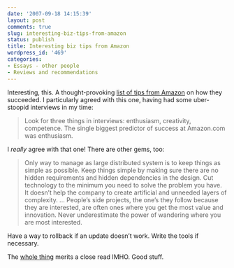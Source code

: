```yaml
---
date: '2007-09-18 14:15:39'
layout: post
comments: true
slug: interesting-biz-tips-from-amazon
status: publish
title: Interesting biz tips from Amazon
wordpress_id: '469'
categories:
- Essays - other people
- Reviews and recommendations
---
```


Interesting, this. A thought-provoking [list of tips from Amazon](http://www.37signals.com/svn/posts/600-secrets-to-amazons-success) on how they succeeded. I particularly agreed with this one, having had some uber-stoopid interviews in my time:


> Look for three things in interviews: enthusiasm, creativity, competence. The single biggest predictor of success at Amazon.com was enthusiasm.


I _really_ agree with that one! There are other gems, too:


> Only way to manage as large distributed system is to keep things as simple as possible. Keep things simple by making sure there are no hidden requirements and hidden dependencies in the design. Cut technology to the minimum you need to solve the problem you have. It doesn’t help the company to create artificial and unneeded layers of complexity.
...
People’s side projects, the one’s they follow because they are interested, are often ones where you get the most value and innovation. Never underestimate the power of wandering where you are most interested.

Have a way to rollback if an update doesn’t work. Write the tools if necessary.


The [whole thing](http://www.37signals.com/svn/posts/600-secrets-to-amazons-success) merits a close read IMHO. Good stuff.
